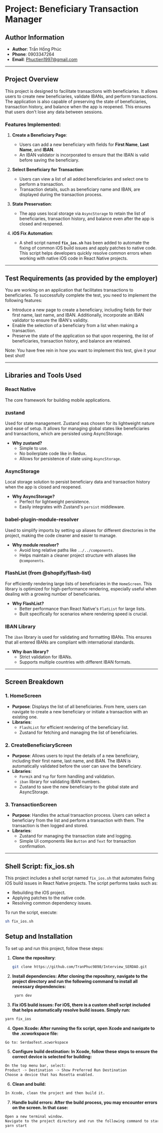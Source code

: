 # Project: Beneficiary Transaction Manager

## Author Information

- **Author**: Trần Hồng Phúc
- **Phone**: 0903347264
- **Email**: Phuctien1997@gmail.com

---

## Project Overview

This project is designed to facilitate transactions with beneficiaries. It allows users to create new beneficiaries, validate IBANs, and perform transactions. The application is also capable of preserving the state of beneficiaries, transaction history, and balance when the app is reopened. This ensures that users don't lose any data between sessions.

### Features Implemented:

1. **Create a Beneficiary Page**:
   - Users can add a new beneficiary with fields for **First Name**, **Last Name**, and **IBAN**.
   - An IBAN validator is incorporated to ensure that the IBAN is valid before saving the beneficiary.
2. **Select Beneficiary for Transaction**:
   - Users can view a list of all added beneficiaries and select one to perform a transaction.
   - Transaction details, such as beneficiary name and IBAN, are displayed during the transaction process.
3. **State Preservation**:

   - The app uses local storage via `AsyncStorage` to retain the list of beneficiaries, transaction history, and balance even after the app is closed and reopened.

4. **iOS Fix Automation**:
   - A shell script named **`fix_ios.sh`** has been added to automate the fixing of common iOS build issues and apply patches to native code. This script helps developers quickly resolve common errors when working with native iOS code in React Native projects.

---

## Test Requirements (as provided by the employer)

You are working on an application that facilitates transactions to beneficiaries. To successfully complete the test, you need to implement the following features:

- Introduce a new page to create a beneficiary, including fields for their first name, last name, and IBAN. Additionally, incorporate an IBAN validator to ensure the IBAN's validity.
- Enable the selection of a beneficiary from a list when making a transaction.
- Preserve the state of the application so that upon reopening, the list of beneficiaries, transaction history, and balance are retained.

Note: You have free rein in how you want to implement this test, give it your best shot!

---

## Libraries and Tools Used

### **React Native**

The core framework for building mobile applications.

### **zustand**

Used for state management. Zustand was chosen for its lightweight nature and ease of setup. It allows for managing global states like beneficiaries and transactions, which are persisted using AsyncStorage.

- **Why zustand?**
  - Simple to use.
  - No boilerplate code like in Redux.
  - Allows for persistence of state using `AsyncStorage`.

### **AsyncStorage**

Local storage solution to persist beneficiary data and transaction history when the app is closed and reopened.

- **Why AsyncStorage?**
  - Perfect for lightweight persistence.
  - Easily integrates with Zustand's `persist` middleware.

### **babel-plugin-module-resolver**

Used to simplify imports by setting up aliases for different directories in the project, making the code cleaner and easier to manage.

- **Why module resolver?**
  - Avoid long relative paths like `../../components`.
  - Helps maintain a cleaner project structure with aliases like `@components`.

### **FlashList (from @shopify/flash-list)**

For efficiently rendering large lists of beneficiaries in the `HomeScreen`. This library is optimized for high-performance rendering, especially useful when dealing with a growing number of beneficiaries.

- **Why FlashList?**
  - Better performance than React Native's `FlatList` for large lists.
  - Built specifically for scenarios where rendering speed is crucial.

### **IBAN Library**

The `iban` library is used for validating and formatting IBANs. This ensures that all entered IBANs are compliant with international standards.

- **Why iban library?**
  - Strict validation for IBANs.
  - Supports multiple countries with different IBAN formats.

---

## Screen Breakdown

### **1. HomeScreen**

- **Purpose**: Displays the list of all beneficiaries. From here, users can navigate to create a new beneficiary or initiate a transaction with an existing one.
- **Libraries**:
  - `FlashList` for efficient rendering of the beneficiary list.
  - Zustand for fetching and managing the list of beneficiaries.

### **2. CreateBeneficiaryScreen**

- **Purpose**: Allows users to input the details of a new beneficiary, including their first name, last name, and IBAN. The IBAN is automatically validated before the user can save the beneficiary.
- **Libraries**:
  - `Formik` and `Yup` for form handling and validation.
  - `iban` library for validating IBAN numbers.
  - Zustand to save the new beneficiary to the global state and AsyncStorage.

### **3. TransactionScreen**

- **Purpose**: Handles the actual transaction process. Users can select a beneficiary from the list and perform a transaction with them. The transaction is then logged and stored.
- **Libraries**:
  - Zustand for managing the transaction state and logging.
  - Simple UI components like `Button` and `Text` for transaction confirmation.

---

## Shell Script: fix_ios.sh

This project includes a shell script named `fix_ios.sh` that automates fixing iOS build issues in React Native projects. The script performs tasks such as:

- Rebuilding the iOS project.
- Applying patches to the native code.
- Resolving common dependency issues.

To run the script, execute:

```bash
sh fix_ios.sh
```

## Setup and Installation

To set up and run this project, follow these steps:

1. **Clone the repository**:

   ```bash
   git clone https://github.com/TranPhuc9898/Interview_SERDAO.git

   ```

2. **Install dependencies: After cloning the repository, navigate to the project directory and run the following command to install all necessary dependencies:**
   ```bash
    yarn dev
   ```
3. **Fix iOS build issues: For iOS, there is a custom shell script included that helps automatically resolve build issues. Simply run:**

```bash
yarn fix_ios
```

4. **Open Xcode: After running the fix script, open Xcode and navigate to the .xcworkspace file:**

```bash
Go to: SerdaoTest.xcworkspace
```

5. **Configure build destination: In Xcode, follow these steps to ensure the correct device is selected for building:**

```bash
On the top menu bar, select:
Product -> Destination -> Show Preferred Run Destination
Choose a device that has Rosetta enabled.
```

6. **Clean and build:**

```bash
In Xcode, clean the project and then build it.
```

7. **Handle build errors: After the build process, you may encounter errors on the screen. In that case:**

```bash
Open a new terminal window.
Navigate to the project directory and run the following command to start the application:
yarn start
```
